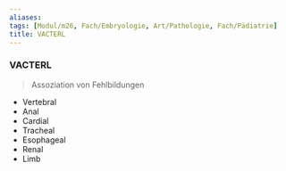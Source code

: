```yaml
---
aliases: 
tags: [Modul/m26, Fach/Embryologie, Art/Pathologie, Fach/Pädiatrie]
title: VACTERL
---
```

### VACTERL
> Assoziation von Fehlbildungen
- Vertebral
- Anal
- Cardial
- Tracheal
- Esophageal
- Renal
- Limb
